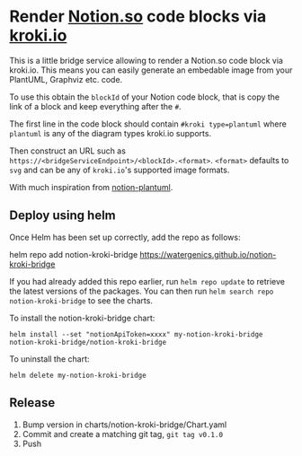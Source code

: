 # Render [Notion.so](notion.so) code blocks via [kroki.io](kroki.io)

This is a little bridge service allowing to render a Notion.so code block via kroki.io. This means you can easily generate an embedable image from your PlantUML, Graphviz etc. code.

To use this obtain the `blockId` of your Notion code block, that is copy the link of a block and keep everything after the `#`.

The first line in the code block should contain `#kroki type=plantuml` where `plantuml` is any of the diagram types kroki.io supports.

Then construct an URL such as `https://<bridgeServiceEndpoint>/<blockId>.<format>`. `<format>` defaults to `svg` and can be any of `kroki.io`'s supported image formats.

With much inspiration from [notion-plantuml](https://github.com/rnovicky/notion-plantuml).

## Deploy using helm

Once Helm has been set up correctly, add the repo as follows:

  helm repo add notion-kroki-bridge https://watergenics.github.io/notion-kroki-bridge

If you had already added this repo earlier, run `helm repo update` to retrieve
the latest versions of the packages.  You can then run `helm search repo
notion-kroki-bridge` to see the charts.

To install the notion-kroki-bridge chart:

    helm install --set "notionApiToken=xxxx" my-notion-kroki-bridge notion-kroki-bridge/notion-kroki-bridge

To uninstall the chart:

    helm delete my-notion-kroki-bridge

## Release

1. Bump version in charts/notion-kroki-bridge/Chart.yaml
2. Commit and create a matching git tag, `git tag v0.1.0`
3. Push
